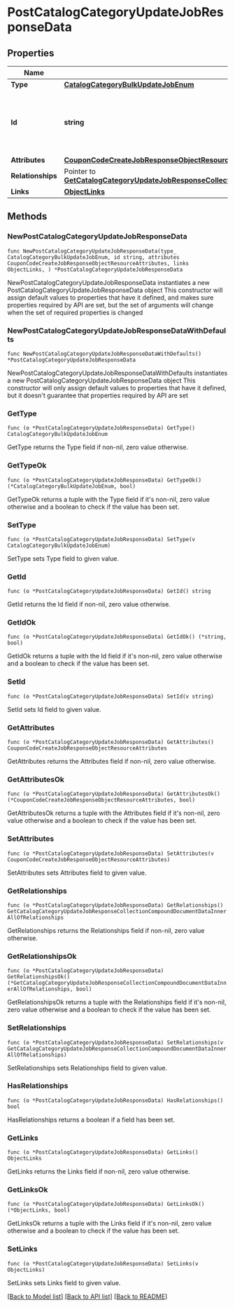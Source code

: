# PostCatalogCategoryUpdateJobResponseData

## Properties

Name | Type | Description | Notes
------------ | ------------- | ------------- | -------------
**Type** | [**CatalogCategoryBulkUpdateJobEnum**](CatalogCategoryBulkUpdateJobEnum.md) |  | 
**Id** | **string** | Unique identifier for retrieving the job. Generated by Klaviyo. | 
**Attributes** | [**CouponCodeCreateJobResponseObjectResourceAttributes**](CouponCodeCreateJobResponseObjectResourceAttributes.md) |  | 
**Relationships** | Pointer to [**GetCatalogCategoryUpdateJobResponseCollectionCompoundDocumentDataInnerAllOfRelationships**](GetCatalogCategoryUpdateJobResponseCollectionCompoundDocumentDataInnerAllOfRelationships.md) |  | [optional] 
**Links** | [**ObjectLinks**](ObjectLinks.md) |  | 

## Methods

### NewPostCatalogCategoryUpdateJobResponseData

`func NewPostCatalogCategoryUpdateJobResponseData(type_ CatalogCategoryBulkUpdateJobEnum, id string, attributes CouponCodeCreateJobResponseObjectResourceAttributes, links ObjectLinks, ) *PostCatalogCategoryUpdateJobResponseData`

NewPostCatalogCategoryUpdateJobResponseData instantiates a new PostCatalogCategoryUpdateJobResponseData object
This constructor will assign default values to properties that have it defined,
and makes sure properties required by API are set, but the set of arguments
will change when the set of required properties is changed

### NewPostCatalogCategoryUpdateJobResponseDataWithDefaults

`func NewPostCatalogCategoryUpdateJobResponseDataWithDefaults() *PostCatalogCategoryUpdateJobResponseData`

NewPostCatalogCategoryUpdateJobResponseDataWithDefaults instantiates a new PostCatalogCategoryUpdateJobResponseData object
This constructor will only assign default values to properties that have it defined,
but it doesn't guarantee that properties required by API are set

### GetType

`func (o *PostCatalogCategoryUpdateJobResponseData) GetType() CatalogCategoryBulkUpdateJobEnum`

GetType returns the Type field if non-nil, zero value otherwise.

### GetTypeOk

`func (o *PostCatalogCategoryUpdateJobResponseData) GetTypeOk() (*CatalogCategoryBulkUpdateJobEnum, bool)`

GetTypeOk returns a tuple with the Type field if it's non-nil, zero value otherwise
and a boolean to check if the value has been set.

### SetType

`func (o *PostCatalogCategoryUpdateJobResponseData) SetType(v CatalogCategoryBulkUpdateJobEnum)`

SetType sets Type field to given value.


### GetId

`func (o *PostCatalogCategoryUpdateJobResponseData) GetId() string`

GetId returns the Id field if non-nil, zero value otherwise.

### GetIdOk

`func (o *PostCatalogCategoryUpdateJobResponseData) GetIdOk() (*string, bool)`

GetIdOk returns a tuple with the Id field if it's non-nil, zero value otherwise
and a boolean to check if the value has been set.

### SetId

`func (o *PostCatalogCategoryUpdateJobResponseData) SetId(v string)`

SetId sets Id field to given value.


### GetAttributes

`func (o *PostCatalogCategoryUpdateJobResponseData) GetAttributes() CouponCodeCreateJobResponseObjectResourceAttributes`

GetAttributes returns the Attributes field if non-nil, zero value otherwise.

### GetAttributesOk

`func (o *PostCatalogCategoryUpdateJobResponseData) GetAttributesOk() (*CouponCodeCreateJobResponseObjectResourceAttributes, bool)`

GetAttributesOk returns a tuple with the Attributes field if it's non-nil, zero value otherwise
and a boolean to check if the value has been set.

### SetAttributes

`func (o *PostCatalogCategoryUpdateJobResponseData) SetAttributes(v CouponCodeCreateJobResponseObjectResourceAttributes)`

SetAttributes sets Attributes field to given value.


### GetRelationships

`func (o *PostCatalogCategoryUpdateJobResponseData) GetRelationships() GetCatalogCategoryUpdateJobResponseCollectionCompoundDocumentDataInnerAllOfRelationships`

GetRelationships returns the Relationships field if non-nil, zero value otherwise.

### GetRelationshipsOk

`func (o *PostCatalogCategoryUpdateJobResponseData) GetRelationshipsOk() (*GetCatalogCategoryUpdateJobResponseCollectionCompoundDocumentDataInnerAllOfRelationships, bool)`

GetRelationshipsOk returns a tuple with the Relationships field if it's non-nil, zero value otherwise
and a boolean to check if the value has been set.

### SetRelationships

`func (o *PostCatalogCategoryUpdateJobResponseData) SetRelationships(v GetCatalogCategoryUpdateJobResponseCollectionCompoundDocumentDataInnerAllOfRelationships)`

SetRelationships sets Relationships field to given value.

### HasRelationships

`func (o *PostCatalogCategoryUpdateJobResponseData) HasRelationships() bool`

HasRelationships returns a boolean if a field has been set.

### GetLinks

`func (o *PostCatalogCategoryUpdateJobResponseData) GetLinks() ObjectLinks`

GetLinks returns the Links field if non-nil, zero value otherwise.

### GetLinksOk

`func (o *PostCatalogCategoryUpdateJobResponseData) GetLinksOk() (*ObjectLinks, bool)`

GetLinksOk returns a tuple with the Links field if it's non-nil, zero value otherwise
and a boolean to check if the value has been set.

### SetLinks

`func (o *PostCatalogCategoryUpdateJobResponseData) SetLinks(v ObjectLinks)`

SetLinks sets Links field to given value.



[[Back to Model list]](../README.md#documentation-for-models) [[Back to API list]](../README.md#documentation-for-api-endpoints) [[Back to README]](../README.md)


